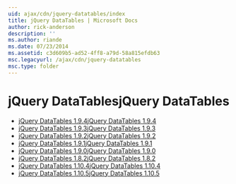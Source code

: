 ```yaml
---
uid: ajax/cdn/jquery-datatables/index
title: jQuery DataTables | Microsoft Docs
author: rick-anderson
description: ''
ms.author: riande
ms.date: 07/23/2014
ms.assetid: c3d609b5-ad52-4ff8-a79d-58a815efdb63
msc.legacyurl: /ajax/cdn/jquery-datatables
msc.type: folder
---
```

<a name="jquery-datatables"></a><span data-ttu-id="6a8ee-102">jQuery DataTables</span><span class="sxs-lookup"><span data-stu-id="6a8ee-102">jQuery DataTables</span></span>
====================
- [<span data-ttu-id="6a8ee-103">jQuery DataTables 1.9.4</span><span class="sxs-lookup"><span data-stu-id="6a8ee-103">jQuery DataTables 1.9.4</span></span>](cdnjquerydatatables194.md)
- [<span data-ttu-id="6a8ee-104">jQuery DataTables 1.9.3</span><span class="sxs-lookup"><span data-stu-id="6a8ee-104">jQuery DataTables 1.9.3</span></span>](cdnjquerydatatables193.md)
- [<span data-ttu-id="6a8ee-105">jQuery DataTables 1.9.2</span><span class="sxs-lookup"><span data-stu-id="6a8ee-105">jQuery DataTables 1.9.2</span></span>](cdnjquerydatatables192.md)
- [<span data-ttu-id="6a8ee-106">jQuery DataTables 1.9.1</span><span class="sxs-lookup"><span data-stu-id="6a8ee-106">jQuery DataTables 1.9.1</span></span>](cdnjquerydatatables191.md)
- [<span data-ttu-id="6a8ee-107">jQuery DataTables 1.9.0</span><span class="sxs-lookup"><span data-stu-id="6a8ee-107">jQuery DataTables 1.9.0</span></span>](cdnjquerydatatables190.md)
- [<span data-ttu-id="6a8ee-108">jQuery DataTables 1.8.2</span><span class="sxs-lookup"><span data-stu-id="6a8ee-108">jQuery DataTables 1.8.2</span></span>](cdnjquerydatatables182.md)
- [<span data-ttu-id="6a8ee-109">jQuery DataTables 1.10.4</span><span class="sxs-lookup"><span data-stu-id="6a8ee-109">jQuery DataTables 1.10.4</span></span>](cdnjquerydatatables104.md)
- [<span data-ttu-id="6a8ee-110">jQuery DataTables 1.10.5</span><span class="sxs-lookup"><span data-stu-id="6a8ee-110">jQuery DataTables 1.10.5</span></span>](cdnjquerydatatables105.md)
